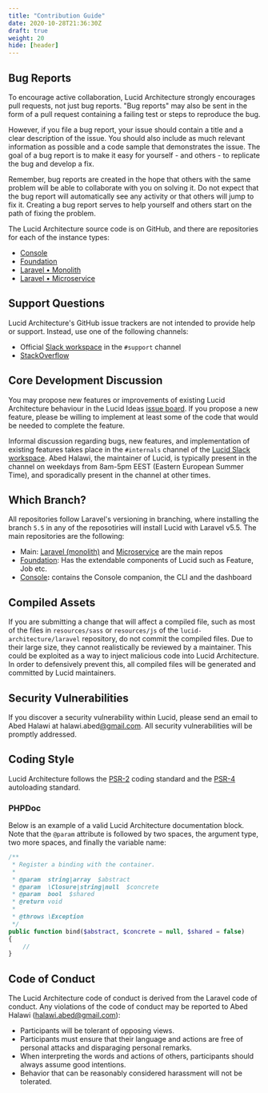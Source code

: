 ```yaml
---
title: "Contribution Guide"
date: 2020-10-28T21:36:30Z
draft: true
weight: 20
hide: [header]
---
```


## Bug Reports

To encourage active collaboration, Lucid Architecture strongly encourages pull requests, not just bug reports. "Bug reports" may also be sent in the form of a pull request containing a failing test or steps to reproduce the bug.

However, if you file a bug report, your issue should contain a title and a clear description of the issue. You should also include as much relevant information as possible and a code sample that demonstrates the issue. The goal of a bug report is to make it easy for yourself - and others - to replicate the bug and develop a fix.

Remember, bug reports are created in the hope that others with the same problem will be able to collaborate with you on solving it. Do not expect that the bug report will automatically see any activity or that others will jump to fix it. Creating a bug report serves to help yourself and others start on the path of fixing the problem.

The Lucid Architecture source code is on GitHub, and there are repositories for each of the instance types:

- [Console](https://github.com/lucid-architecture/console-laravel)
- [Foundation](https://github.com/lucid-architecture/foundation-laravel)
- [Laravel • Monolith](https://github.com/lucid-architecture/laravel)
- [Laravel • Microservice](https://github.com/lucid-architecture/laravel-microservice)

## Support Questions

Lucid Architecture's GitHub issue trackers are not intended to provide help or support. Instead, use one of the following channels:

- Official [Slack workspace](https://lucid-slack.herokuapp.com/) in the `#support` channel
- [StackOverflow](https://stackoverflow.com/questions/tagged/lucid-architecture)

## Core Development Discussion

You may propose new features or improvements of existing Lucid Architecture behaviour in the Lucid Ideas [issue board](https://github.com/lucid-architecture/ideas/issues). If you propose a new feature, please be willing to implement at least some of the code that would be needed to complete the feature.

Informal discussion regarding bugs, new features, and implementation of existing features takes place in the `#internals` channel of the [Lucid Slack workspace](https://lucid-slack.herokuapp.com/). Abed Halawi, the maintainer of Lucid, is typically present in the channel on weekdays from 8am-5pm EEST (Eastern European Summer Time), and sporadically present in the channel at other times.

## Which Branch?

All repositories follow Laravel's versioning in branching, where installing the branch `5.5` in any of the reposotiries will install Lucid with Laravel v5.5. The main repositories are the following:

- Main: [Laravel (monolith)](https://github.com/lucid-architecture/laravel) and [Microservice](https://github.com/lucid-architecture/laravel-microservice) are the main repos
- [Foundation](https://github.com/lucid-architecture/foundation-laravel): Has the extendable components of Lucid such as Feature, Job etc.
- [Console](https://github.com/lucid-architecture/console-laravel)**:** contains the Console companion, the CLI and the dashboard

## Compiled Assets

If you are submitting a change that will affect a compiled file, such as most of the files in `resources/sass` or `resources/js` of the `lucid-architecture/laravel` repository, do not commit the compiled files. Due to their large size, they cannot realistically be reviewed by a maintainer. This could be exploited as a way to inject malicious code into Lucid Architecture. In order to defensively prevent this, all compiled files will be generated and committed by Lucid maintainers.

## Security Vulnerabilities

If you discover a security vulnerability within Lucid, please send an email to Abed Halawi at halawi.abed[@gmail.com](mailto:taylor@laravel.com). All security vulnerabilities will be promptly addressed.

## Coding Style

Lucid Architecture follows the [PSR-2](https://github.com/php-fig/fig-standards/blob/master/accepted/PSR-2-coding-style-guide.md) coding standard and the [PSR-4](https://github.com/php-fig/fig-standards/blob/master/accepted/PSR-4-autoloader.md) autoloading standard.

### PHPDoc

Below is an example of a valid Lucid Architecture documentation block. Note that the `@param` attribute is followed by two spaces, the argument type, two more spaces, and finally the variable name:

```php
/**
 * Register a binding with the container.
 *
 * @param  string|array  $abstract
 * @param  \Closure|string|null  $concrete
 * @param  bool  $shared
 * @return void
 *
 * @throws \Exception
 */
public function bind($abstract, $concrete = null, $shared = false)
{
    //
}
```

## Code of Conduct

The Lucid Architecture code of conduct is derived from the Laravel code of conduct. Any violations of the code of conduct may be reported to Abed Halawi (halawi.abed@gmail.com):

- Participants will be tolerant of opposing views.
- Participants must ensure that their language and actions are free of personal attacks and disparaging personal remarks.
- When interpreting the words and actions of others, participants should always assume good intentions.
- Behavior that can be reasonably considered harassment will not be tolerated.
